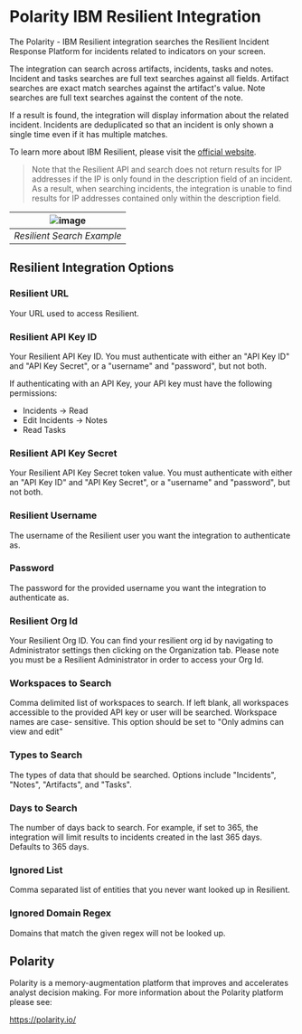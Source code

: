 # Polarity IBM Resilient Integration
The Polarity - IBM Resilient integration searches the Resilient Incident Response Platform for incidents related to indicators on your screen.  

The integration can search across artifacts, incidents, tasks and notes.  Incident and tasks searches are  full text searches against all fields.  Artifact searches are exact match searches against the artifact's value.  Note searches are full text searches against the content of the note.

If a result is found, the integration will display information about the related incident.  Incidents are deduplicated so that an incident is only shown a single time even if it has multiple matches.

To learn more about IBM Resilient, please visit the [official website](https://www.ibm.com/us-en/marketplace/resilient-incident-response-platform).

> Note that the Resilient API and search does not return results for IP addresses if the IP is only found in the description field of an incident.  As a result, when searching incidents, the integration is unable to find results for IP addresses contained only within the description field.

| ![image](./assets/overlay.gif) |
|---|
|*Resilient Search Example*|

## Resilient Integration Options

### Resilient URL
Your URL used to access Resilient.

### Resilient API Key ID

Your Resilient API Key ID. You must authenticate with either an "API Key ID" and "API Key Secret", or a "username" and "password", but not both.

If authenticating with an API Key, your API key must have the following permissions:

* Incidents -> Read
* Edit Incidents -> Notes
* Read Tasks

### Resilient API Key Secret

Your Resilient API Key Secret token value. You must authenticate with either an "API Key ID" and "API Key Secret", or a "username" and "password", but not both.

### Resilient Username
The username of the Resilient user you want the integration to authenticate as.

### Password
The password for the provided username you want the integration to authenticate as.

### Resilient Org Id
Your Resilient Org ID. You can find your resilient org id by navigating to Administrator settings then clicking on the Organization tab. Please note you must be a Resilient Administrator in order to access your Org Id.

### Workspaces to Search
Comma delimited list of workspaces to search. If left blank, all workspaces accessible to the provided API key or user will be searched. Workspace names are case- sensitive. This option should be set to "Only admins can view and edit"

### Types to Search

The types of data that should be searched.  Options include "Incidents", "Notes", "Artifacts", and "Tasks".

### Days to Search

The number of days back to search. For example, if set to 365, the integration will limit results to incidents created in the last 365 days. Defaults to 365 days.

### Ignored List

Comma separated list of entities that you never want looked up in Resilient. 

### Ignored Domain Regex

Domains that match the given regex will not be looked up.

## Polarity

Polarity is a memory-augmentation platform that improves and accelerates analyst decision making.  For more information about the Polarity platform please see:

https://polarity.io/
